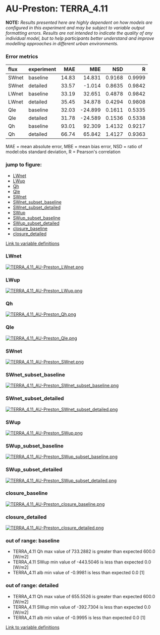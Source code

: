 # AU-Preston: TERRA_4.11

**NOTE:** *Results presented here are highly dependent on how models are configured in this experiment and may be subject to variable output formatting errors. Results are not intended to indicate the quality of any individual model, but to help participants better understand and improve modelling approaches in different urban environments.*

### Error metrics

| flux   | experiment   |   MAE |     MBE |    NSD |      R |
|:-------|:-------------|------:|--------:|-------:|-------:|
| SWnet  | baseline     | 14.83 |  14.831 | 0.9168 | 0.9999 |
| SWnet  | detailed     | 33.57 |  -1.014 | 0.8635 | 0.9842 |
| LWnet  | baseline     | 33.19 |  32.651 | 0.4878 | 0.9842 |
| LWnet  | detailed     | 35.45 |  34.878 | 0.4294 | 0.9808 |
| Qle    | baseline     | 32.03 | -24.899 | 0.1611 | 0.5335 |
| Qle    | detailed     | 31.78 | -24.589 | 0.1536 | 0.5338 |
| Qh     | baseline     | 93.01 |  92.309 | 1.4132 | 0.9217 |
| Qh     | detailed     | 66.74 |  65.842 | 1.4127 | 0.9363 |

MAE = mean absolute error, MBE = mean bias error, NSD = ratio of model:obs standard deviation, R = Pearson's correlation

### jump to figure:
 - [LWnet](#lwnet)
 - [LWup](#lwup)
 - [Qh](#qh)
 - [Qle](#qle)
 - [SWnet](#swnet)
 - [SWnet_subset_baseline](#swnet_subset_baseline)
 - [SWnet_subset_detailed](#swnet_subset_detailed)
 - [SWup](#swup)
 - [SWup_subset_baseline](#swup_subset_baseline)
 - [SWup_subset_detailed](#swup_subset_detailed)
 - [closure_baseline](#closure_baseline)
 - [closure_detailed](#closure_detailed)

[Link to variable definitions](variable_definitions.md)

### <a name="lwnet"></a>LWnet
[![TERRA_4.11_AU-Preston_LWnet.png](TERRA_4.11_AU-Preston_LWnet.png)](TERRA_4.11_AU-Preston_LWnet.png)

### <a name="lwup"></a>LWup
[![TERRA_4.11_AU-Preston_LWup.png](TERRA_4.11_AU-Preston_LWup.png)](TERRA_4.11_AU-Preston_LWup.png)

### <a name="qh"></a>Qh
[![TERRA_4.11_AU-Preston_Qh.png](TERRA_4.11_AU-Preston_Qh.png)](TERRA_4.11_AU-Preston_Qh.png)

### <a name="qle"></a>Qle
[![TERRA_4.11_AU-Preston_Qle.png](TERRA_4.11_AU-Preston_Qle.png)](TERRA_4.11_AU-Preston_Qle.png)

### <a name="swnet"></a>SWnet
[![TERRA_4.11_AU-Preston_SWnet.png](TERRA_4.11_AU-Preston_SWnet.png)](TERRA_4.11_AU-Preston_SWnet.png)

### <a name="swnet_subset_baseline"></a>SWnet_subset_baseline
[![TERRA_4.11_AU-Preston_SWnet_subset_baseline.png](TERRA_4.11_AU-Preston_SWnet_subset_baseline.png)](TERRA_4.11_AU-Preston_SWnet_subset_baseline.png)

### <a name="swnet_subset_detailed"></a>SWnet_subset_detailed
[![TERRA_4.11_AU-Preston_SWnet_subset_detailed.png](TERRA_4.11_AU-Preston_SWnet_subset_detailed.png)](TERRA_4.11_AU-Preston_SWnet_subset_detailed.png)

### <a name="swup"></a>SWup
[![TERRA_4.11_AU-Preston_SWup.png](TERRA_4.11_AU-Preston_SWup.png)](TERRA_4.11_AU-Preston_SWup.png)

### <a name="swup_subset_baseline"></a>SWup_subset_baseline
[![TERRA_4.11_AU-Preston_SWup_subset_baseline.png](TERRA_4.11_AU-Preston_SWup_subset_baseline.png)](TERRA_4.11_AU-Preston_SWup_subset_baseline.png)

### <a name="swup_subset_detailed"></a>SWup_subset_detailed
[![TERRA_4.11_AU-Preston_SWup_subset_detailed.png](TERRA_4.11_AU-Preston_SWup_subset_detailed.png)](TERRA_4.11_AU-Preston_SWup_subset_detailed.png)

### <a name="closure_baseline"></a>closure_baseline
[![TERRA_4.11_AU-Preston_closure_baseline.png](TERRA_4.11_AU-Preston_closure_baseline.png)](TERRA_4.11_AU-Preston_closure_baseline.png)

### <a name="closure_detailed"></a>closure_detailed
[![TERRA_4.11_AU-Preston_closure_detailed.png](TERRA_4.11_AU-Preston_closure_detailed.png)](TERRA_4.11_AU-Preston_closure_detailed.png)

### out of range: baseline

 - TERRA_4.11 Qh max value of 733.2882 is greater than expected 600.0 [W/m2]
 - TERRA_4.11 SWup min value of -443.5046 is less than expected 0.0 [W/m2]
 - TERRA_4.11 alb min value of -0.9981 is less than expected 0.0 [1]

### out of range: detailed

 - TERRA_4.11 Qh max value of 655.5526 is greater than expected 600.0 [W/m2]
 - TERRA_4.11 SWup min value of -392.7304 is less than expected 0.0 [W/m2]
 - TERRA_4.11 alb min value of -0.9995 is less than expected 0.0 [1]


[Link to variable definitions](variable_definitions.md)


